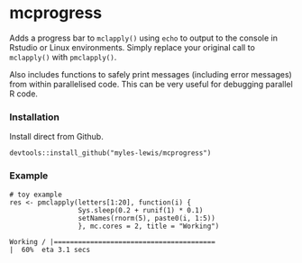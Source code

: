 # mcprogress

Adds a progress bar to `mclapply()` using `echo` to output to the console in 
Rstudio or Linux environments. Simply replace your original call to `mclapply()`
with `pmclapply()`.

Also includes functions to safely print messages (including error messages)
from within parallelised code. This can be very useful for debugging parallel R
code.

### Installation

Install direct from Github.
```
devtools::install_github("myles-lewis/mcprogress")
```

### Example

```
# toy example
res <- pmclapply(letters[1:20], function(i) {
                 Sys.sleep(0.2 + runif(1) * 0.1)
                 setNames(rnorm(5), paste0(i, 1:5))
                 }, mc.cores = 2, title = "Working")
                 
Working / |========================================                          |  60%  eta 3.1 secs
```
